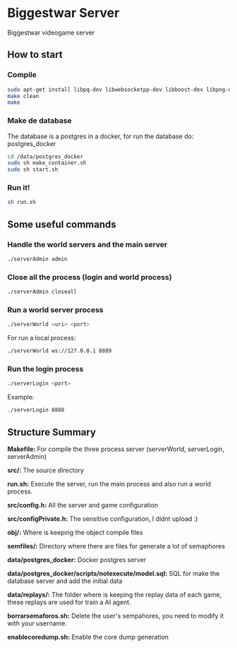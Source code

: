 # Biggestwar Server
Biggestwar videogame server

## How to start
### Compile
```bash
sudo apt-get install libpq-dev libwebsocketpp-dev libboost-dev libpng-dev libjpeg-dev libboost-filesystem-dev
make clean
make
```

### Make de database
The database is a postgres in a docker, for run the database do:  postgres_docker
```bash
cd /data/postgres_docker
sudo sh make_container.sh
sudo sh start.sh
```

### Run it!
```bash
sh run.sh
```

## Some useful commands
### Handle the world servers and the main server
```bash
./serverAdmin admin
```

### Close all the process (login and world process)
```bash
./serverAdmin closeall
```
### Run a world server process
```bash
./serverWorld <uri> <port>
```
For run a local process:
```bash
./serverWorld ws://127.0.0.1 8889
```
### Run the login process
```bash
./serverLogin <port>
```
Example:
```bash
./serverLogin 8888
```

## Structure Summary

**Makefile:** For compile the three process server (serverWorld, serverLogin, serverAdmin)

**src/:** The source directory

**run.sh:** Execute the server, run the main process and also run a world process.

**src/config.h:** All the server and game configuration

**src/configPrivate.h:** The sensitive configuration, I didnt upload :)

**obj/:** Where is keeping the object compile files

**semfiles/:** Directory where there are files for generate a lot of semaphores

**data/postgres_docker:** Docker postgres server

**data/postgres_docker/scripts/notexecute/model.sql:** SQL for make the database server and add the initial data

**data/replays/:** The folder where is keeping the replay data of each game, these replays are used for train a AI agent.

**borrarsemaforos.sh:** Delete the user's sempahores, you need to modify it with your username.

**enablecoredump.sh:** Enable the core dump generation

